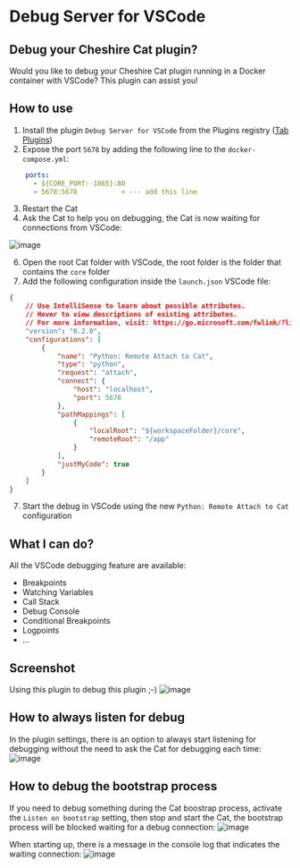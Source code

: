 # Debug Server for VSCode

## Debug your Cheshire Cat plugin?
Would you like to debug your Cheshire Cat plugin running in a Docker container with VSCode? This plugin can assist you!

## How to use
1. Install the plugin `Debug Server for VSCode` from the Plugins registry ([Tab Plugins](http://localhost:1865/admin/plugins))
1. Expose the port `5678` by adding the following line to the `docker-compose.yml`:
```yml
    ports:
      - ${CORE_PORT:-1865}:80
      - 5678:5678           < --- add this line
```
3. Restart the Cat
1. Ask the Cat to help you on debugging, the Cat is now waiting for connections from VSCode:

![image](https://github.com/sambarza/cc-vscode-debugpy/assets/3630051/8c8c12e9-3cff-477a-860d-2b0fc943163e)

6. Open the root Cat folder with VSCode, the root folder is the folder that contains the `core` folder
7. Add the following configuration inside the `launch.json` VSCode file:
```json
{
    // Use IntelliSense to learn about possible attributes.
    // Hover to view descriptions of existing attributes.
    // For more information, visit: https://go.microsoft.com/fwlink/?linkid=830387
    "version": "0.2.0",
    "configurations": [
        {
            "name": "Python: Remote Attach to Cat",
            "type": "python",
            "request": "attach",
            "connect": {
                "host": "localhost",
                "port": 5678
            },
            "pathMappings": [
                {
                    "localRoot": "${workspaceFolder}/core",
                    "remoteRoot": "/app"
                }
            ],
            "justMyCode": true
        }
    ]
}
```
7. Start the debug in VSCode using the new `Python: Remote Attach to Cat` configuration

## What I can do?
All the VSCode debugging feature are available:
- Breakpoints
- Watching Variables
- Call Stack
- Debug Console
- Conditional Breakpoints
- Logpoints
- ...

## Screenshot
Using this plugin to debug this plugin ;-)
![image](https://github.com/sambarza/cc-vscode-debugpy/assets/3630051/73b2dfe8-5fdb-4997-b41d-5c3499b99e39)

## How to always listen for debug
In the plugin settings, there is an option to always start listening for debugging without the need to ask the Cat for debugging each time:
![image](https://github.com/sambarza/cc-vscode-debugpy/assets/3630051/b4fe1c0e-7b9b-401b-9ab2-61cf6b5c2ce9)

## How to debug the bootstrap process
If you need to debug something during the Cat boostrap process, activate the `Listen on bootstrap` setting, then stop and start the Cat, the bootstrap process will be blocked waiting for a debug connection:
![image](https://github.com/sambarza/cc-vscode-debugpy/assets/3630051/d936f939-8393-4fd7-82da-077086d0c04c)

When starting up, there is a message in the console log that indicates the waiting connection:
![image](https://github.com/sambarza/cc-vscode-debugpy/assets/3630051/9c777be7-f114-4947-911d-26ac55e38dec)

